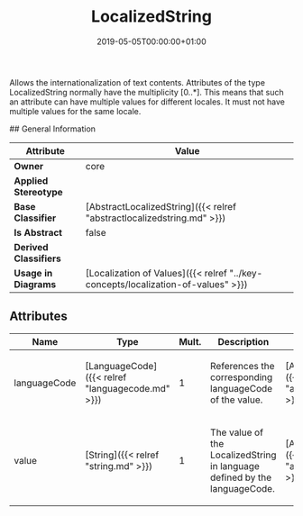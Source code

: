 ﻿---
title: LocalizedString
toc: false
type: specs
date: "2019-05-05T00:00:00+01:00"
draft: false
menu_name: vec120

# Prev/next pager order (if `docs_section_pager` enabled in `params.toml`)
weight: 
---
<html>   <head>     </head>   <body>     <p> Allows the internationalization of text contents. Attributes of the type LocalizedString normally have the multiplicity [0..*]. This means that such an attribute can have multiple values for different locales. It must not have multiple values for the same locale.      </p>    </body> </html> 
## General Information

| Attribute               | Value |
|-------------------------|-------|
| **Owner**               | core |
| **Applied Stereotype**  |   |
| **Base Classifier**     | [AbstractLocalizedString]({{< relref "abstractlocalizedstring.md" >}})<br/>  |
| **Is Abstract**         | false |
| **Derived Classifiers** |   |
| **Usage in Diagrams**   | [Localization of Values]({{< relref "../key-concepts/localization-of-values" >}})<br/>  |

## Attributes
|  Name  |  Type  |  Mult.  |  Description  |  Owning Classifier  |
|--------|--------|---------|---------------|--------------|
|languageCode | [LanguageCode]({{< relref "languagecode.md" >}}) | 1 | <html><body><p>References the corresponding languageCode of the value.  </p></body></html> | [AbstractLocalizedString]({{< relref "abstractlocalizedstring.md" >}}) |
|value | [String]({{< relref "string.md" >}}) | 1 | <html><body><p>The value of the LocalizedString in language defined by the languageCode. </p></body></html> | [AbstractLocalizedString]({{< relref "abstractlocalizedstring.md" >}}) |

